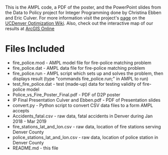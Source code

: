 This is the AMPL code, a PDF of the poster, and the PowerPoint slides from 
the Data to Policy project for Integer Programming done by 
Christina Ebben and Eric Culver. 
For more information visit the project's [page](http://math.ucdenver.edu/~sborgwardt/wiki/index.php/Coordinating_Response_to_Fatal_Accidents) 
on the [UCDenver Optimization Wiki](http://math.ucdenver.edu/~sborgwardt/wiki/index.php/Main_Page).
Also, check out the interactive map of our results at [ArcGIS Online](https://www.arcgis.com/home/item.html?id=acb6d4d47b53473bb2cfc158061364db)

# Files Included
* fire_police.mod - AMPL model file for fire-police matching problem
* fire_police.dat - AMPL data file for fire-police matching problem
* fire_police.run - AMPL script which sets up and solves the problem, then displays result (type "commands fire_police.run;" in AMPL to run)
* test_fire_police.dat - test (made-up) data for testing validity of fire-police model
* Police_vs_Fire_Poster_Final.pdf - PDF of D2P poster
* IP Final Presentation Culver and Ebben.pdf - PDF of Presentation slides
* convert.py - Python script to convert CSV data files to a form AMPL accepts
* Accidents_fatal.csv - raw data, fatal accidents in Denver during Jan 2018 - Mar 2019
* fire_stations_lat_and_lon.csv - raw data, location of fire stations serving Denver County
* police_stations_lat_and_lon.csv - raw data, location of police station in Denver County
* README.md - this file

